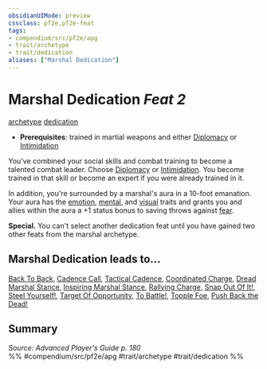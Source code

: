 ```yaml
---
obsidianUIMode: preview
cssclass: pf2e,pf2e-feat
tags:
- compendium/src/pf2e/apg
- trait/archetype
- trait/dedication
aliases: ["Marshal Dedication"]
---
```

# Marshal Dedication  *Feat 2*  
[archetype](../../Rules/traits/archetype.md)  [dedication](../../Rules/traits/dedication.md)  

- **Prerequisites**: trained in martial weapons and either [Diplomacy](../skills.md#Diplomacy) or [Intimidation](../skills.md#Intimidation)

You've combined your social skills and combat training to become a talented combat leader. Choose [Diplomacy](../skills.md#Diplomacy) or [Intimidation](../skills.md#Intimidation). You become trained in that skill or become an expert if you were already trained in it.

In addition, you're surrounded by a marshal's aura in a 10-foot emanation. Your aura has the [emotion](../../Rules/traits/emotion.md), [mental](../../Rules/traits/mental.md), and [visual](../../Rules/traits/visual.md) traits and grants you and allies within the aura a +1 status bonus to saving throws against [fear](../../Rules/traits/fear.md).

**Special.** You can't select another dedication feat until you have gained two other feats from the marshal archetype.

## Marshal Dedication leads to...

[Back To Back](back-to-back-apg.md), [Cadence Call](cadence-call-apg.md), [Tactical Cadence](tactical-cadence-apg.md), [Coordinated Charge](coordinated-charge-apg.md), [Dread Marshal Stance](dread-marshal-stance-apg.md), [Inspiring Marshal Stance](inspiring-marshal-stance-apg.md), [Rallying Charge](rallying-charge-apg.md), [Snap Out Of It!](snap-out-of-it-apg.md), [Steel Yourself!](steel-yourself-apg.md), [Target Of Opportunity](target-of-opportunity-apg.md), [To Battle!](to-battle-apg.md), [Topple Foe](topple-foe-apg.md), [Push Back the Dead!](push-back-the-dead-lokl.md)

## Summary

*Source: Advanced Player's Guide p. 180*  
%% #compendium/src/pf2e/apg #trait/archetype #trait/dedication %%